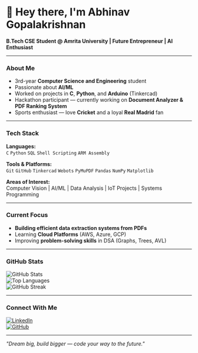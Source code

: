 # 👋 Hey there, I'm Abhinav Gopalakrishnan  

 **B.Tech CSE Student @ Amrita University | Future Entrepreneur | AI Enthusiast**  

---

### About Me  
-  3rd-year **Computer Science and Engineering** student  
-  Passionate about **AI/ML**  
-  Worked on projects in **C**, **Python**, and **Arduino** (Tinkercad)  
-  Hackathon participant — currently working on **Document Analyzer & PDF Ranking System**  
-  Sports enthusiast — love **Cricket** and a loyal **Real Madrid** fan  

---

###  Tech Stack  
**Languages:**  
`C` `Python` `SQL` `Shell Scripting` `ARM Assembly`  

**Tools & Platforms:**  
`Git` `GitHub` `Tinkercad` `Webots` `PyMuPDF` `Pandas` `NumPy` `Matplotlib`  

**Areas of Interest:**  
Computer Vision |  AI/ML |  Data Analysis |  IoT Projects | Systems Programming  

---

###  Current Focus  
-  **Building efficient data extraction systems from PDFs**  
-  Learning **Cloud Platforms** (AWS, Azure, GCP)  
-  Improving **problem-solving skills** in DSA (Graphs, Trees, AVL)  

---

### GitHub Stats  
![GitHub Stats](https://github-readme-stats.vercel.app/api?username=Abhinav-Gopalakrishnan&show_icons=true&theme=tokyonight&count_private=true)  
![Top Languages](https://github-readme-stats.vercel.app/api/top-langs/?username=Abhinav-Gopalakrishnan&layout=compact&theme=tokyonight&count_private=true)  
![GitHub Streak](https://github-readme-streak-stats.herokuapp.com?user=Abhinav-Gopalakrishnan&theme=tokyonight&count_private=true)

---
### Connect With Me  
[![LinkedIn](https://img.shields.io/badge/LinkedIn-Abhinav-Gopalakrishnan-blue?logo=linkedin)](https://www.linkedin.com/in/abhinav-g-486343295/)  
[![GitHub](https://img.shields.io/badge/GitHub-Abhinav-Gopalakrishnan-black?logo=github)](https://github.com/Abhinav-Gopalakrishnan)  

---

*"Dream big, build bigger — code your way to the future."*
